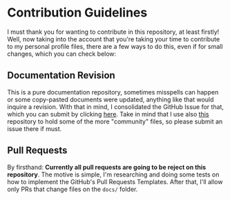 # Contribution Guidelines

I must thank you for wanting to contribute in this repository, at least firstly! Well, now taking into
the account that you're taking your time to contribute to my personal profile files, there are a few
ways to do this, even if for small changes, which you can check below:

## Documentation Revision

This is a pure documentation repository, sometimes misspells can happen or some copy-pasted documents
were updated, anything like that would inquire a revision. With that in mind, I consolidated the GitHub
Issue for that, which you can submit by clicking [here][issue]. Take in mind that I use also [this][.github]
repository to hold some of the more "community" files, so please submit an issue there if must.

## Pull Requests

By firsthand: **Currently all pull requests are going to be reject on this repository**.
The motive is simple, I'm researching and doing some tests on how to implement
the GitHub's Pull Requests Templates. After that, I'll allow only PRs that change
files on the `docs/` folder.

<!--                                WHY THE REFERENCES IN ENGLISH?                                -->
<!-- You'll notice that the below references are in English.                                      -->
<!-- It was done this way so it can easily identifiable the exact hyperlinks among all languages. -->
[issue]: https://github.com/Mestre-Tramador/Mestre-Tramador/issues/new?assignees=Mestre-Tramador&labels=Type%3A+Docs+Revision%2CStatus%3A+Opened&template=DOCS-REVISION.yaml&title=%5BDOCS%5D%3A+
[.github]: https://github.com/Mestre-Tramador/.github
